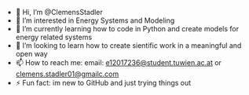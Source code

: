 - 👋 Hi, I’m @ClemensStadler
- 👀 I’m interested in Energy Systems and Modeling 
- 🌱 I’m currently learning how to code in Python and create models for energy related systems 
- 💞️ I’m looking to learn how to create sientific work in a meaningful and open way
- 📫 How to reach me: email: e12017236@student.tuwien.ac.at or clemens.stadler01@gmailc.com
- ⚡ Fun fact: im new to GitHub and just trying things out


